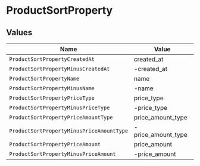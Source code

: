 # ProductSortProperty


## Values

| Name                                      | Value                                     |
| ----------------------------------------- | ----------------------------------------- |
| `ProductSortPropertyCreatedAt`            | created_at                                |
| `ProductSortPropertyMinusCreatedAt`       | -created_at                               |
| `ProductSortPropertyName`                 | name                                      |
| `ProductSortPropertyMinusName`            | -name                                     |
| `ProductSortPropertyPriceType`            | price_type                                |
| `ProductSortPropertyMinusPriceType`       | -price_type                               |
| `ProductSortPropertyPriceAmountType`      | price_amount_type                         |
| `ProductSortPropertyMinusPriceAmountType` | -price_amount_type                        |
| `ProductSortPropertyPriceAmount`          | price_amount                              |
| `ProductSortPropertyMinusPriceAmount`     | -price_amount                             |